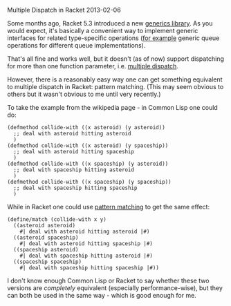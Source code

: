 Multiple Dispatch in Racket
2013-02-06

Some months ago, Racket 5.3 introduced a new
[generics library](http://docs.racket-lang.org/reference/struct-generics.html).
As you would expect, it's basically a convenient way to implement generic
interfaces for related type-specific operations
([for example](http://blog.racket-lang.org/2012/11/generics.html)
generic queue operations for different queue implementations).

That's all fine and works well, but it doesn't (as of now) support
dispatching for more than one function parameter, i.e.
[multiple dispatch](http://en.wikipedia.org/wiki/Multiple_dispatch).

However, there is a reasonably easy way one can get something equivalent to
multiple dispatch in Racket: pattern matching. (This may seem obvious
to others but it wasn't obvious to me until very recently.)

To take the example from the wikipedia page - in Common Lisp one
could do:

    (defmethod collide-with ((x asteroid) (y asteroid))
      ;; deal with asteroid hitting asteroid
      )
    (defmethod collide-with ((x asteroid) (y spaceship))
      ;; deal with asteroid hitting spaceship
      )
    (defmethod collide-with ((x spaceship) (y asteroid))
      ;; deal with spaceship hitting asteroid
      )
    (defmethod collide-with ((x spaceship) (y spaceship))
      ;; deal with spaceship hitting spaceship
      )

While in Racket one could use [pattern matching](http://docs.racket-lang.org/reference/match.html)
to get the same effect:

    (define/match (collide-with x y)
      ((asteroid asteroid)
        #| deal with asteroid hitting asteroid |#)
      ((asteroid spaceship)
        #| deal with asteroid hitting spaceship |#)
      ((spaceship asteroid)
        #| deal with spaceship hitting asteroid |#)
      ((spaceship spaceship)
        #| deal with spaceship hitting spaceship |#))

I don't know enough Common Lisp or Racket to say whether these two versions
are *completely* equivalent (especially performance-wise), but they can
both be used in the same way - which is good enough for me.

